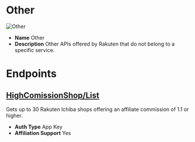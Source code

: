 # Other

![Other](https://media.antoniotajuelo.com/rakuten/service/logo/rakuten.png)
* **Name** Other
* **Description** Other APIs offered by Rakuten that do not belong to a specific service.

# Endpoints

## [HighComissionShop/List](Other/HighComissionShopList)
Gets up to 30 Rakuten Ichiba shops offering an affiliate commission of 1.1 or higher.
* **Auth Type** App Key
* **Affiliation Support** Yes
